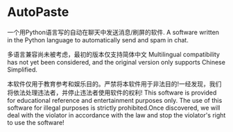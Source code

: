 # AutoPaste
一个用Python语言写的自动在聊天中发送消息/刷屏的软件.
A software written in the Python language to automatically send and spam in chat.

多语言兼容尚未被考虑，最初的版本仅支持简体中文
Multilingual compatibility has not yet been considered, and the original version only supports Chinese Simplified.

本软件仅用于教育参考和娱乐目的。严禁将本软件用于非法目的!一经发现，我们将依法处理违法者，并停止违法者使用软件的权利!
This software is provided for educational reference and entertainment purposes only. The use of this software for illegal purposes is strictly prohibited.Once discovered, we will deal with the violator in accordance with the law and stop the violator's right to use the software!
